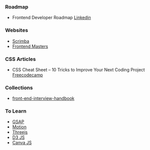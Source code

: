 
### Roadmap
- Frontend Developer Roadmap [Linkedin](https://www.linkedin.com/feed/update/urn:li:activity:7036920227078553600/)

### Websites
- [Scrimba](https://v2.scrimba.com/home)
- [Frontend Masters](https://frontendmasters.com/courses/)

### CSS Articles

- CSS Cheat Sheet – 10 Tricks to Improve Your Next Coding Project [Freecodecamp](https://www.freecodecamp.org/news/10-css-tricks-for-your-next-coding-project)

### Collections

- [front-end-interview-handbook](https://github.com/yangshun/front-end-interview-handbook)

### To Learn

- [GSAP](https://gsap.com/)
- [Motion](https://motion.dev/)
- [Threejs](https://threejs.org/)
- [D3 JS](https://d3js.org/)
- [Canva JS](https://canvasjs.com/)